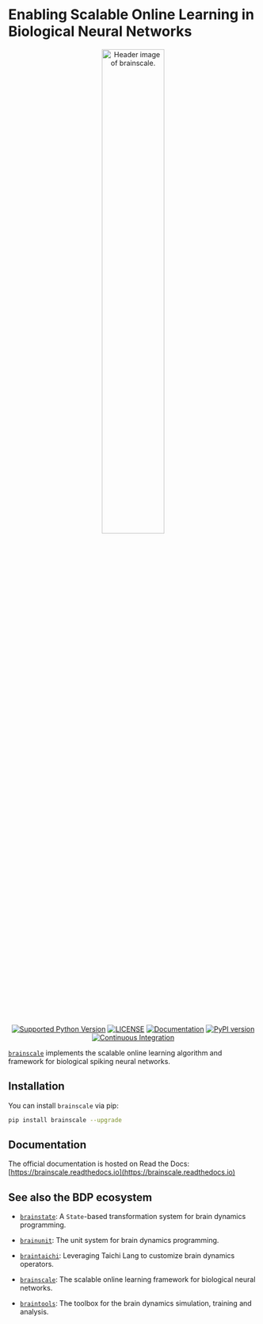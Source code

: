 # Enabling Scalable Online Learning in Biological Neural Networks

<p align="center">
  	<img alt="Header image of brainscale." src="https://github.com/brainpy/brainscale/blob/main/docs/_static/brainscale.jpg" width=50%>
</p> 



<p align="center">
	<a href="https://pypi.org/project/brainscale/"><img alt="Supported Python Version" src="https://img.shields.io/pypi/pyversions/brainscale"></a>
	<a href="https://github.com/brainpy/brainscale/blob/main/LICENSE"><img alt="LICENSE" src="https://img.shields.io/badge/License-Apache%202.0-blue.svg"></a>
  	<a href="https://brainscale.readthedocs.io/en/latest/?badge=latest"><img alt="Documentation" src="https://readthedocs.org/projects/brainscale/badge/?version=latest"></a>
  	<a href="https://badge.fury.io/py/brainscale"><img alt="PyPI version" src="https://badge.fury.io/py/brainscale.svg"></a>
    <a href="https://github.com/brainpy/brainscale/actions/workflows/CI.yml"><img alt="Continuous Integration" src="https://github.com/brainpy/brainscale/actions/workflows/CI.yml/badge.svg"></a>
</p>


[``brainscale``](https://github.com/brainpy/brainscale) implements the scalable online learning algorithm and framework for biological spiking neural networks.

## Installation

You can install ``brainscale`` via pip:

```bash
pip install brainscale --upgrade
```


## Documentation

The official documentation is hosted on Read the Docs: [https://brainscale.readthedocs.io](https://brainscale.readthedocs.io)


## See also the BDP ecosystem

- [``brainstate``](https://github.com/brainpy/brainstate): A ``State``-based transformation system for brain dynamics programming.

- [``brainunit``](https://github.com/brainpy/brainunit): The unit system for brain dynamics programming.

- [``braintaichi``](https://github.com/brainpy/braintaichi): Leveraging Taichi Lang to customize brain dynamics operators.

- [``brainscale``](https://github.com/brainpy/brainscale): The scalable online learning framework for biological neural networks.

- [``braintools``](https://github.com/brainpy/braintools): The toolbox for the brain dynamics simulation, training and analysis.

